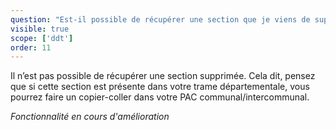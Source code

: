 ```yaml
---
question: "Est-il possible de récupérer une section que je viens de supprimer de mon PAC communal/intercommunal?"
visible: true
scope: ['ddt']
order: 11
---
```


Il n’est pas possible de récupérer une section supprimée. 
Cela dit, pensez que si cette section est présente dans votre trame départementale, vous pourrez faire un copier-coller dans votre PAC communal/intercommunal. 

*Fonctionnalité en cours d'amélioration*
